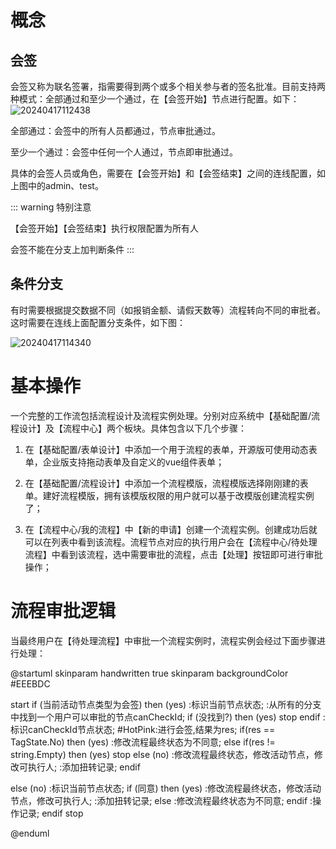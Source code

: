 # 概念

## 会签

会签又称为联名签署，指需要得到两个或多个相关参与者的签名批准。目前支持两种模式：全部通过和至少一个通过，在【会签开始】节点进行配置。如下：
![20240417112438](http://img.openauth.net.cn/20240417112438.png)

全部通过：会签中的所有人员都通过，节点审批通过。

至少一个通过：会签中任何一个人通过，节点即审批通过。

具体的会签人员或角色，需要在【会签开始】和【会签结束】之间的连线配置，如上图中的admin、test。

::: warning 特别注意

【会签开始】【会签结束】执行权限配置为所有人

会签不能在分支上加判断条件
:::

## 条件分支

有时需要根据提交数据不同（如报销金额、请假天数等）流程转向不同的审批者。这时需要在连线上面配置分支条件，如下图：

![20240417114340](http://img.openauth.net.cn/20240417114340.png)

# 基本操作

一个完整的工作流包括流程设计及流程实例处理。分别对应系统中【基础配置/流程设计】及【流程中心】两个板块。具体包含以下几个步骤：

1. 在【基础配置/表单设计】中添加一个用于流程的表单，开源版可使用动态表单，企业版支持拖动表单及自定义的vue组件表单；

1. 在【基础配置/流程设计】中添加一个流程模版，流程模版选择刚刚建的表单。建好流程模版，拥有该模版权限的用户就可以基于改模版创建流程实例了；

1. 在【流程中心/我的流程】中【新的申请】创建一个流程实例。创建成功后就可以在列表中看到该流程。流程节点对应的执行用户会在【流程中心/待处理流程】中看到该流程，选中需要审批的流程，点击【处理】按钮即可进行审批操作；

# 流程审批逻辑

当最终用户在【待处理流程】中审批一个流程实例时，流程实例会经过下面步骤进行处理：

@startuml
skinparam handwritten true
skinparam backgroundColor #EEEBDC

start
if (当前活动节点类型为会签) then (yes)
  :标识当前节点状态;
  :从所有的分支中找到一个用户可以审批的节点canCheckId;
  if (没找到?) then (yes)
    stop
  endif
  :标识canCheckId节点状态;
  #HotPink:进行会签,结果为res;
  if(res == TagState.No) then (yes)
    :修改流程最终状态为不同意;
  else if(res != string.Empty) then (yes)
    stop
  else (no)
    :修改流程最终状态，修改活动节点，修改可执行人;
    :添加扭转记录;
  endif

else (no)
  :标识当前节点状态;
  if (同意) then (yes)
    :修改流程最终状态，修改活动节点，修改可执行人;
    :添加扭转记录;
  else
    :修改流程最终状态为不同意;
  endif
  :操作记录;
endif
stop

@enduml




